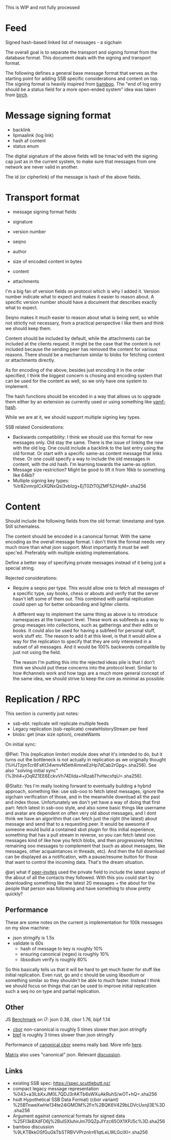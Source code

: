This is WIP and not fully processed

# Feed

Signed hash-based linked list of messages - a sigchain

The overall goal is to separate the transport and signing format from
the database format. This document deals with the signing and
transport format.

The following defines a general base message format that serves as the
starting point for adding SSB specific considerations and content on
top. The signing format is heavily inspired from
[bamboo](https://github.com/AljoschaMeyer/bamboo). The "end of log
entry should be a status field for a more open-ended system" idea was
taken from [birch](https://github.com/cn-uofbasel/ssb-birch).

# Message signing format

 - backlink
 - lipmaalink (log link)
 - hash af content
 - status enum
 
The digital signature of the above fields will be hmac'ed with the
signing cap just as in the current system, to make sure that messages
from one network are never valid in another.

The id (or cipherlink) of the message is hash of the above fields.

# Transport format

 - message signing format fields
 - signature

 - version number
 - seqno
 - author
 - size of encoded content in bytes

 - content
 - attachments

I'm a big fan of version fields on protocol which is why I added
it. Version number indicate what to expect and makes it easier to
reason about. A specific version number should have a document that
describes exactly what to expect.

Seqno makes it much easier to reason about what is being sent, so
while not strictly not necessary, from a practical perspective I like
them and think we should keep them.

Content should be included by default, while the attachments can be
included at the clients request. It might be the case that the content
is not included because the sending peer has removed the content for
various reasons. There should be a mechanism similar to blobs for
fetching content or attachments directly.

As for encoding of the above, besides just encoding it in the order
specified, I think the biggest concern is chosing and encoding system
that can be used for the content as well, so we only have one system
to implement.

The hash functions should be encoded in a way that allows us to
upgrade them either by an extension as currently used or using
something like
[yamf-hash](https://github.com/AljoschaMeyer/yamf-hash).

While we are at it, we should support multiple signing key types.

SSB related Considerations:
 - Backwards compatibility: I think we should use this format for new
   messages only. Old stay the same. There is the issue of linking the
   new with the old log. One could include a backlink to the last
   entry using the old format. Or start with a specific same-as
   content message that links these. Or one could specify a way to
   include the old messages in content, with the old hash. I'm
   learning towards the same-as option.
 - Message size restriction? Might be good to lift it from 16kb to
   something like 64kb?
 - Multiple signing key types:
   %tr82vmrplCxXQNxQsl3vbIzg+EjT0ZtT0jZMF5ZiHqM=.sha256

# Content

Should include the following fields from the old format: timestamp and
type. Still schemaless.

The content should be encoded in a canonical format. With the same
encoding as the overall message format. I don't think the format needs
very much more than what json support. Most importantly it must be
well spec'ed. Preferably with multiple existing implementations.

Define a better way of specifying private messages instead of it
being just a special string.

Rejected considerations:
 - Require a seqno per type. This would allow one to fetch all
   messages of a specific type, say books, chess or abouts and verify
   that the server hasn't left some of them out. This combined with
   partial replication could open up for better onboarding and lighter
   clients. 
   
   A different way to implement the same thing as above is to
   introduce namespaces at the transport level. These work as
   subfeeds as a way to group mesages into collections, such as
   gatherings and their edits or books. It could also be used for
   having a subfeed for personal stuff, work stuff etc. The reason
   to add it at this level, is that it would allow a way for the
   replication to specify that they are only interested in a subset
   of all messages. And it would be 100% backwords compatible by
   just not using the field.
   
   The reason I'm putting this into the rejected ideas pile is that
   I don't think we should put these concerns into the protocol
   level. Similar to how #channels work and how tags are a much more
   general concept of the same idea, we should strive to keep the
   core as minimal as possible.

# Replication / RPC

This section is currently just notes:

- ssb-ebt: replicate will replicate multiple feeds
- Legacy replication (ssb-replicate) createHistoryStream per feed
- blobs: get (max size option), createWants

On initial sync:

@Piet: This (replication limiter) module does what it's intended to
do, but it turns out the bottleneck is not actually in replication as
we originally thought
(%HJTzjmTcr8FsKt34wmvN5ett4imneEzHp7dCab2rGpg=.sha256). See also
"solving initial sync"
(%3hli4+jOqRZ1EE6EckvVh74DIda+hRzabTfvHecxfqU=.sha256).

@Staltz: Yes I'm really looking forward to eventually building a
hybrid approach, something like: use ssb-ooo to fetch latest messages,
ignore the sigchain verification of those, and in the meanwhile
download all the past and index those. Unfortunately we don't yet have
a way of doing that first part: fetch latest in ssb-ooo style, and
also some basic things like username and avatar are dependent on often
very old about messages, and I dont think we have an algorithm that
can fetch just the right (the latest) about message and send that to a
requesting peer. It would be awesome if someone would build a
contained sbot plugin for this initial experience, something that has
a pull stream in reverse, so you can fetch latest ooo messages kind of
like how you fetch blobs, and then progressively fetches remaining ooo
messages to complement that (such as about messages, like messages,
other acquaintances in threads, etc). And then the full download can
be displayed as a notification, with a pause/resume button for those
that want to control the incoming data. That's the dream situation.

@arj what if [peer-invites](https://github.com/ssbc/ssb-peer-invites)
used the private field to include the latest seqno of the about of all
the contacts they followed. With this you could start by downloading
something like the latest 20 messages + the about for the people that
person was following and have something to show pretty quickly?

## Performance

These are some notes on the current js implementation for 100k
messages on my slow machine:

 - json stringify is 1.5s
 - validate is 60s
   - hash of message to key is roughly 10%
   - ensuring canonical (regex) is roughly 10%
   - libsodium verify is roughly 80%

So this basically tells us that it will be hard to get much faster for
stuff like initial replication. Even rust, go and c should be using
libsodium or something similar so they shouldn't be able to much
faster. Instead I think we should focus on things that can be used to
improve initial replication such a seq no on type and partial
replication.

## Other

JS [Benchmark](https://github.com/ssbc/bench-ssb/tree/test-encodings) on i7: json 0.38, cbor 1.76, bipf 1.14

- [cbor](https://github.com/dignifiedquire/borc) non-canonical is roughly 5 times slower than json stringify
- [bipf](https://github.com/dominictarr/bipf) is roughly 3 times slower than json stringify

Performance of [canonical
cbor](https://tools.ietf.org/html/rfc7049#section-3.9) seems really
bad. More info
[here](https://github.com/dignifiedquire/borc/issues/22#issuecomment-445550315).

[Matrix](https://matrix.org/docs/spec/appendices.html#canonical-json) also uses "canonical" json. Relevant [discussion](https://github.com/matrix-org/matrix-doc/issues/1013).

## Links
 - existing SSB spec: https://spec.scuttlebutt.nz/
 - compact legacy message representation %043+a3lLbXxJM0L7QDJ3rAKTb6sWXuAkRuhS/wOT+hQ=.sha256
 - hsdt Hypothetical SSB Data Format) (cbor variant) %25BTnweXwHe134te24iGMOM%2Fn%2BQK6V429bLDVcUxnjI3E%3D.sha256
 - Argument against cannonical formats for signed data  %25FI3kBXdFD6j%2BuISXluhirJm70QZpJIYzc65OX1XPJ5c%3D.sha256
 - bamboo discussion %9LKTBkkOSfGuGkTbSTRBVVPrznIrr61qtLeLWLGclXI=.sha256
